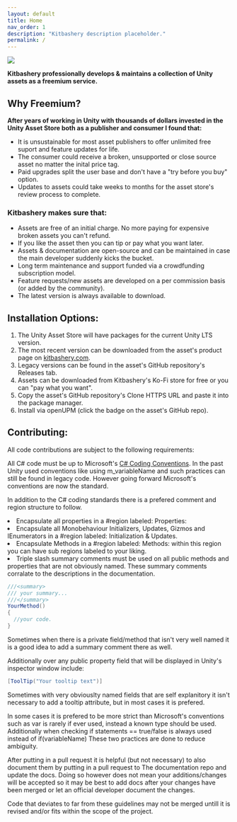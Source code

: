 ```yaml
---
layout: default
title: Home
nav_order: 1
description: "Kitbashery description placeholder."
permalink: /
---
```

![](https://kitbashery.com/assets/images/kitbashery-github-banner.jpg)

<b>Kitbashery professionally develops & maintains a collection of Unity assets as a freemium service.</b>

## Why Freemium?

<p>
<b>After years of working in Unity with thousands of dollars invested
in the Unity Asset Store both as a publisher and consumer I found that:</b>
</p>
<ul>
<li>It is unsustainable for most asset publishers to offer unlimited free suport and feature updates for life.</li>
<li>The consumer could receive a broken, unsupported or close source asset no matter the inital price tag.</li>
<li>Paid upgrades split the user base and don't have a "try before you buy" option.</li>
<li>Updates to assets could take weeks to months for the asset store's review process to complete.</li>
</ul>

### Kitbashery makes sure that:

<ul>
<li>Assets are free of an initial charge. No more paying for expensive broken assets you can't refund.</li>
<li>If you like the asset then you can tip or pay what you want later.</li>
<li>Assets & documentation are open-source and can be maintained in case the main developer suddenly kicks the bucket.</li>
<li>Long term maintenance and support funded via a crowdfunding subscription model.</li>
<li>Feature requests/new assets are developed on a per commission basis (or added by the community).</li>
<li>The latest version is always available to download.</li>
</ul>

## Installation Options:
<ol>
<li>The Unity Asset Store will have packages for the current Unity LTS version.</li>
<li>The most recent version can be downloaded from the asset's product page on <a href="https://kitbashery.com/">kitbashery.com</a>.</li>
<li>Legacy versions can be found in the asset's GitHub repository's Releases tab.</li>
<li>Assets can be downloaded from Kitbashery's Ko-Fi store for free or you can "pay what you want".</li>
<li>Copy the asset's GitHub repository's Clone HTTPS URL and paste it into the package manager.</li>
<li>Install via openUPM (click the badge on the asset's GitHub repo).</li>
</ol>

## Contributing:
All code contributions are subject to the following requirements:

<p>
All C# code must be up to Microsoft's <a href="https://docs.microsoft.com/en-us/dotnet/csharp/fundamentals/coding-style/coding-conventions">C# Coding Conventions</a>. In the past Unity used conventions like using m_variableName and such practices can still be found in legacy code. However going forward Microsoft's conventions are now the standard.
</p>

In addition to the C# coding standards there is a prefered comment and region structure to follow.

<li>Encapsulate all properties in a #region labeled: Properties:</li>
<li>Encapsulate all Monobehaviour Initializers, Updates, Gizmos and IEnumerators in a #region labeled: Initialization & Updates.</li>
<li>Encapsulate Methods in a #region labeled: Methods: within this region you can have sub regions labeled to your liking.</li>
<li>Triple slash summary comments must be used on all public methods and properties that are not obviously named. These summary comments corralate to the descriptions in the documentation.</li>


```csharp
///<summary>
/// your summary...
///</summary>
YourMethod()
{
  //your code.
}
```
Sometimes when there is a private field/method that isn't very well named it is a good idea to add a summary comment there as well.

Additionally over any public property field that will be displayed in Unity's inspector window include:


```csharp 
[ToolTip("Your tooltip text")]
```

Sometimes with very obviouslty named fields that are self explanitory it isn't necessary to add a tooltip attribute, but in most cases it is prefered.

In some cases it is prefered to be more strict than Microsoft's conventions such as var is rarely if ever used, instead a known type should be used. Additionally when checking if statements == true/false is always used instead of if(variableName) These two practices are done to reduce ambiguity.

After putting in a pull request it is helpful (but not necessary) to also document them by putting in a pull request to The documentation repo and update the docs. Doing so however does not mean your additions/changes will be accepted so it may be best to add docs after your changes have been merged or let an official developer document the changes.

Code that deviates to far from these guidelines may not be merged untill it is revised and/or fits within the scope of the project.
